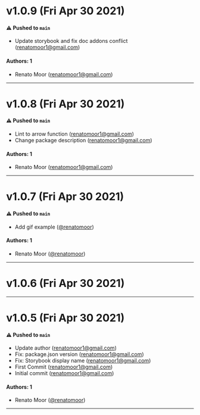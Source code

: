 # v1.0.9 (Fri Apr 30 2021)

#### ⚠️ Pushed to `main`

- Update storybook and fix doc addons conflict (renatomoor1@gmail.com)

#### Authors: 1

- Renato Moor (renatomoor1@gmail.com)

---

# v1.0.8 (Fri Apr 30 2021)

#### ⚠️ Pushed to `main`

- Lint to arrow function (renatomoor1@gmail.com)
- Change package description (renatomoor1@gmail.com)

#### Authors: 1

- Renato Moor (renatomoor1@gmail.com)

---

# v1.0.7 (Fri Apr 30 2021)

#### ⚠️ Pushed to `main`

- Add gif example ([@renatomoor](https://github.com/renatomoor))

#### Authors: 1

- Renato Moor ([@renatomoor](https://github.com/renatomoor))

---

# v1.0.6 (Fri Apr 30 2021)



---

# v1.0.5 (Fri Apr 30 2021)

#### ⚠️ Pushed to `main`

- Update author (renatomoor1@gmail.com)
- Fix: package.json version (renatomoor1@gmail.com)
- Fix: Storybook display name (renatomoor1@gmail.com)
- First Commit (renatomoor1@gmail.com)
- Initial commit (renatomoor1@gmail.com)

#### Authors: 1

- Renato Moor ([@renatomoor](https://github.com/renatomoor))

---

